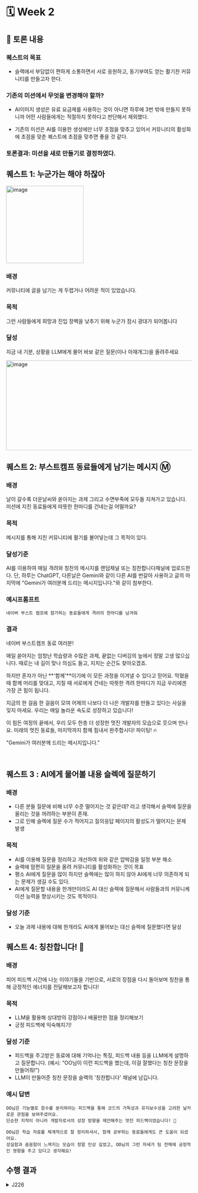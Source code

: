 # 🗓 Week 2

## 📌 토론 내용

### 퀘스트의 목표

- 슬랙에서 부담없이 편하게 소통하면서 서로 응원하고, 동기부여도 얻는 활기찬 커뮤니티를 만들고자 한다.

### 기존의 미션에서 무엇을 변경해야 할까?

- AI이미지 생성은 유료 요금제를 사용하는 것이 아니면 하루에 3번 밖에 만들지 못하니까 어떤 사람들에게는 적절하지 못하다고 판단해서 제외했다.

- 기존의 미션은 AI를 이용한 생성에만 너무 초점을 맞추고 있어서 커뮤니티의 활성화에 초점을 맞춘 퀘스트에 초점을 맞추면 좋을 것 같다.

### 토론결과: 미션을 새로 만들기로 결정하였다. 

## 퀘스트 1: 누군가는 해야 하잖아

<img width="210" height="210" alt="image" src="https://github.com/user-attachments/assets/ac9b8c1b-8b70-4e05-9292-eff9199d6a29" />

### 배경
커뮤니티에 글을 남기는 게 두렵거나 어려운 적이 있었습니다. 

### 목적
그런 사람들에게 희망과 진입 장벽을 낮추기 위해 누군가 잠시 광대가 되어봅니다

### 달성
지금 내 기분, 상황을 LLM에게 물어 바보 같은 질문(이나 아재개그)을 올려주세요

<img width="780" height="244" alt="image" src="https://github.com/user-attachments/assets/4279f03e-ab2d-43c7-b3c0-b426667a6bc5" />

<br>

## 퀘스트 2: 부스트캠프 동료들에게 남기는 메시지 Ⓜ️

### 배경
날이 갈수록 더운날씨와 쏟아지는 과제 그리고 수면부족에 모두들 지쳐가고 있습니다. 미션에 지친 동료들에게 따뜻한 한마디를 건네는걸 어떨까요? 

### 목적
 메시지를 통해 지친 커뮤니티에 활기를 불어넣는데 그 목적이 있다.

### 달성기준
 AI를 이용하여 매일 격려와 칭찬의 메시지를 랜덤채널 또는 칭찬합니다채널에 업로드한다. 단, 하루는 ChatGPT, 다른날은 Gemini와 같이 다른 AI를 번갈아 사용하고 글의 마지막에 "Gemini가 여러분께 드리는 메시지입니다."와 같이 첨부한다. 

### 예시프롬프트
```
네이버 부스트 캠프에 참가하는 동료들에게 격려의 한마디를 남겨줘
```

### 결과

네이버 부스트캠프 동료 여러분!

매일 쏟아지는 엄청난 학습량과 수많은 과제, 끝없는 디버깅의 늪에서 정말 고생 많으십니다. 때로는 내 길이 맞나 의심도 들고, 지치는 순간도 찾아오겠죠.

하지만 혼자가 아닌 **'함께'**이기에 이 모든 과정을 이겨낼 수 있다고 믿어요. 막혔을 때 함께 머리를 맞대고, 지칠 때 서로에게 건네는 따뜻한 격려 한마디가 지금 우리에겐 가장 큰 힘이 됩니다.

지금의 한 걸음 한 걸음이 모여 어제의 나보다 더 나은 개발자를 만들고 있다는 사실을 잊지 마세요. 우리는 매일 놀라운 속도로 성장하고 있습니다!

이 힘든 여정의 끝에서, 우리 모두 한층 더 성장한 멋진 개발자의 모습으로 웃으며 만나요. 미래의 멋진 동료들, 마지막까지 함께 힘내서 완주합시다! 파이팅! 🔥

"Gemini가 여러분께 드리는 메시지입니다." 

<br>

## 퀘스트 3 : AI에게 물어볼 내용 슬렉에 질문하기

### 배경
- 다른 분들 질문에 비해 너무 수준 떨어지는 것 같은데? 라고 생각해서 슬렉에 질문을 올리는 것을 꺼려하는 부분이 존재.  
- 그로 인해 슬렉에 질문 수가 적어지고 질의응답 페이지의 활성도가 떨어지는 문제 발생


### 목적
- AI를 이용해 질문을 정리하고 개선하여 위와 같은 압박감을 일정 부분 해소
- 슬렉에 맘편히 질문을 올려 커뮤니티를 활성화하는 것이 목표
- 평소 AI에게 질문을 많이 하지만 슬렉에는 많이 하지 않아 AI에게 너무 의존하게 되는 문제가 생길 수도 있다.
- AI에게 질문할 내용을 한개만이라도 AI 대신 슬렉에 질문해서 사람들과의 커뮤니케이션 능력을 향상시키는 것도 목적이다.

### 달성 기준
- 오늘 과제 내용에 대해 한개라도 AI에게 물어보는 대신 슬렉에 질문했다면 달성


## 퀘스트 4: 칭찬합니다! 🤩

### 배경
피어 피드백 시간에 나눈 이야기들을 기반으로, 서로의 장점을 다시 돌아보며 칭찬을 통해 긍정적인 에너지를 전달해보고자 합니다!

### 목적
- LLM을 활용해 상대방의 강점이나 배울만한 점을 정리해보기
- 긍정 피드백에 익숙해지기!

### 달성 기준
- 피드백을 주고받은 동료에 대해 기억나는 특징, 피드백 내용 등을 LLM에게 설명하고 질문합니다. (예시: “OO님이 이런 피드백을 했는데, 이걸 잘했다는 칭찬 문장을 만들어줘!”)
- LLM이 만들어준 칭찬 문장을 슬랙의 '칭찬합니다' 채널에 남깁니다.

### 예시 답변
```text
OO님은 기능별로 함수를 분리하라는 피드백을 통해 코드의 가독성과 유지보수성을 고려한 날카로운 관점을 보여주셨어요. 
단순한 지적이 아니라 개발자로서의 성장 방향을 제안해주는 멋진 피드백이었습니다! 🤩

OO님은 학습 자료를 체계적으로 잘 정리하셔서, 함께 공부하는 동료들에게도 큰 도움이 되셨어요. 
성실함과 꼼꼼함이 느껴지는 모습이 정말 인상 깊었고, OO님의 그런 자세가 팀 전체에 긍정적인 영향을 주고 있다고 생각해요!
```

## 수행 결과
<details>
<summary>J226</summary>
 
### 수행 퀘스트: #2 **부스트캠프 동료들에게 남기는 메시지 Ⓜ️**

- **선택 사유**
    어느새 3주차! 모두가 한창 지쳐있는 때인 것 같습니다. 퀘스트를 빌미로 고생하고 있는 동료들에게 격려의 메세지를 보내고 싶어서 선택하였습니다. 
---

### (금) 수행 내용
- **AI 모델:** Chat GPT - 4o
- **요청 프롬프트**
    
    ```
    난 지금 개발자가 되기 위해 개발 교육을 하는 '네이버 부스트 캠프'에 참여하고 있어.
    이제 3주차의 마지막에 접어들고 있고, 다들 지쳐있어.
    여기에서는 매일 매일 과제를 해야하고, 거의 하루 안에 완료해야 하기 때문에 잠도 제대로 못 자거든.
    다들 끼니도 수면도 거의 챙기지 못하고 있어.
    전체 과정에서 이제 한 주밖에 남지 않았어.
    끝이 다가오고 있다는 말이지. 끝이라서 시원섭섭하다는 사람도 있고, 아쉽다는 사람도 있어.
    자, 니가 해야할 건 이거야. 최선을 다해서 열심히 하고 있는 '네이버 부스트 캠프' 동료들에게 격려의 한마디를 남겨줘.
    너무 길지 않게, 300-400자 정도로.
    ```        
 
- **수행 결과:**

<img width="678" height="262" alt="image" src="https://github.com/user-attachments/assets/73d930df-9604-4b74-a590-b6970e69c7c4" />


</details>
